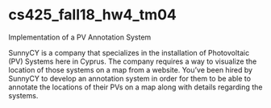 # cs425_fall18_hw4_tm04
Implementation of a PV Annotation System

SunnyCY is a company that specializes in the installation of Photovoltaic (PV)
Systems here in Cyprus. The company requires a way to visualize the location of
those systems on a map from a website.
You’ve been hired by SunnyCY to develop an annotation system in order for them to
be able to annotate the locations of their PVs on a map along with details regarding
the systems.
